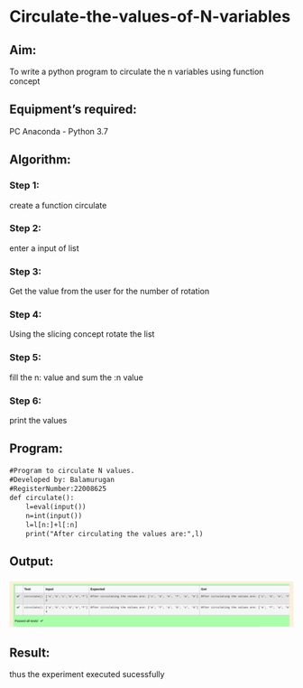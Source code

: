 # Circulate-the-values-of-N-variables
## Aim:
To write a python program to circulate the n variables using function concept
## Equipment’s required:
PC
Anaconda - Python 3.7
## Algorithm: 
### Step 1: 
create a function circulate
### Step 2: 
enter a input of list
### Step 3: 
Get the value from the user for the number of rotation
### Step 4: 
Using the slicing concept rotate the list
### Step 5: 
fill the n: value and sum the :n value
### Step 6: 
print the values
## Program:
```
#Program to circulate N values.
#Developed by: Balamurugan
#RegisterNumber:22008625
def circulate():
    l=eval(input())
    n=int(input())
    l=l[n:]+l[:n]
    print("After circulating the values are:",l)
```

## Output:
![output](circulateoutput.png)

## Result:
thus the experiment executed sucessfully
